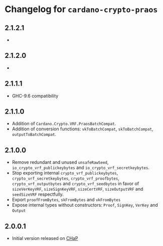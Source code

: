 # Changelog for `cardano-crypto-praos`

## 2.1.2.1

*

## 2.1.2.0

*

## 2.1.1.1

* GHC-9.6 compatibility

## 2.1.1.0

* Addition of `Cardano.Crypto.VRF.PraosBatchCompat`.
* Addition of conversion functions: `vkToBatchCompat`, `skToBatchCompat`, `outputToBatchCompat`.

## 2.1.0.0

* Remove redundant and unused `unsafeRawSeed`, `io_crypto_vrf_publickeybytes` and
  `io_crypto_vrf_secretkeybytes`.
* Stop exporting internal `crypto_vrf_publickeybytes`, `crypto_vrf_secretkeybytes`,
  `crypto_vrf_proofbytes`, `crypto_vrf_outputbytes` and `crypto_vrf_seedbytes` in favor of
  `sizeVerKeyVRF`, `sizeSignKeyVRF`, `sizeCertVRF`, `sizeOutputVRF` and `seedSizeVRF`
  respectfully.
* Export `proofFromBytes`, `skFromBytes` and `vkFromBytes`
* Expose internal types without constructors: `Proof`, `SignKey`, `VerKey` and `Output`

## 2.0.0.1

* Initial version released on [CHaP](https://github.com/input-output-hk/cardano-haskell-packages)
